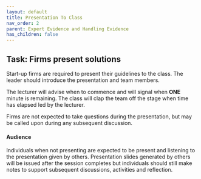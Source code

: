 ```yaml
---
layout: default
title: Presentation To Class
nav_order: 2
parent: Expert Evidence and Handling Evidence
has_children: false
---
```


## Task: Firms present solutions
Start-up firms are required to present their guidelines to the class. The leader should introduce the presentation and team members.

The lecturer will advise when to commence and will signal when **ONE** minute is remaining. The class will clap the team off the stage when time has elapsed led by the lecturer.

Firms are not expected to take questions during the presentation, but may be called upon during any subsequent discussion.

#### Audience
Individuals when not presenting are expected to be present and listening to the presentation given by others. Presentation slides generated by others will be issued after the session completes but individuals should still make notes to support subsequent discussions, activities and reflection.
